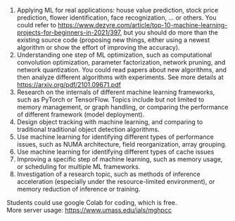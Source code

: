 1. Applying ML for real applications: house value prediction, stock price prediction, flower identification, face recognization, ... or others. 
   You could refer to https://www.dezyre.com/article/top-10-machine-learning-projects-for-beginners-in-2021/397, but you should do more than the existing source code (proposing new things, either using a newest algorithm or show the effort of improving the accuracy). 
2. Understanding one step of ML optimization, such as computational convolution optimization, parameter factorization, network pruning, and network quantization. You could read papers about new algorithms, and then analyze different algorithms with experiments. See more details at https://arxiv.org/pdf/2101.09671.pdf
3. Research on the internals of different machine learning frameworks, such as PyTorch or TensorFlow. Topics include but not limited to memory management, or graph handling, or comparing the performance of different framework (model deployment). 
4. Design object tracking with machine learning, and comparing to traditional traditional object detection algorithms. 
5. Use machine learning for identifying different types of performance issues, such as NUMA architecture, field reorganization, array grouping. 
6. Use machine learning for identifying different types of cache issues
7. Improving a specific step of machine learning, such as memory usage, or scheduling for multiple ML frameworks. 
8. Investigation of a research topic, such as methods of inference acceleration (especially under the resource-limited environment), or memory reduction of inference or training. 


Students could use google Colab for coding, which is free.  
More server usage: https://www.umass.edu/ials/mghpcc

